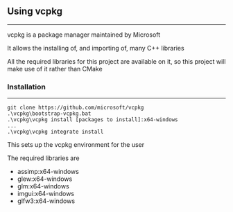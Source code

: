 ## Using vcpkg
---
vcpkg is a package manager maintained by Microsoft

It allows the installing of, and importing of, many C++ libraries

All the required libraries for this project are available on it, so this project will make use of it rather than CMake

### Installation
---
```batch
git clone https://github.com/microsoft/vcpkg
.\vcpkg\bootstrap-vcpkg.bat
.\vcpkg\vcpkg install [packages to install]:x64-windows
...
.\vcpkg\vcpkg integrate install
```

This sets up the vcpkg environment for the user

The required libraries are
- assimp:x64-windows
- glew:x64-windows
- glm:x64-windows
- imgui:x64-windows
- glfw3:x64-windows